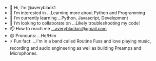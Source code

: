 - 👋 Hi, I’m @averyblack1
- 👀 I’m interested in ...Learning more about Python and Programming
- 🌱 I’m currently learning ...Python, Javascript, Development
- 💞️ I’m looking to collaborate on ...Likely troubleshooting my code!
- 📫 How to reach me ...averyblackmi@gmail.com
- 😄 Pronouns: ...He/Him
- ⚡ Fun fact: ...I'm in a band called Routine Fuss and love playing music, recording and audio engineering as well as building Preamps and Microphones.

<!---
averyblack1/averyblack1 is a ✨ special ✨ repository because its `README.md` (this file) appears on your GitHub profile.
You can click the Preview link to take a look at your changes.
--->
